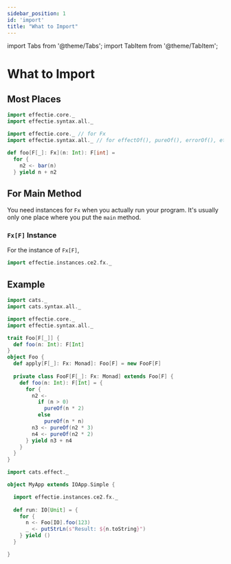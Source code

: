 ```yaml
---
sidebar_position: 1
id: 'import'
title: "What to Import"
---
```

import Tabs from '@theme/Tabs';
import TabItem from '@theme/TabItem';

# What to Import

## Most Places
```scala
import effectie.core._
import effectie.syntax.all._
```

```scala
import effectie.core._ // for Fx
import effectie.syntax.all._ // for effectOf(), pureOf(), errorOf(), etc.

def foo[F[_]: Fx](n: Int): F[int] =
  for {
    n2 <- bar(n)
  } yield n + n2
```

## For Main Method
You need instances for `Fx` when you actually run your program.
It's usually only one place where you put the `main` method.

### `Fx[F]` Instance

For the instance of `Fx[F]`,
```scala
import effectie.instances.ce2.fx._
```

## Example

```scala mdoc:reset-object
import cats._
import cats.syntax.all._

import effectie.core._
import effectie.syntax.all._

trait Foo[F[_]] {
  def foo(n: Int): F[Int]
}
object Foo {
  def apply[F[_]: Fx: Monad]: Foo[F] = new FooF[F]
  
  private class FooF[F[_]: Fx: Monad] extends Foo[F] {
    def foo(n: Int): F[Int] = {
      for {
        n2 <- 
          if (n > 0)
            pureOf(n * 2)
          else
            pureOf(n * n)
        n3 <- pureOf(n2 * 3)
        n4 <- pureOf(n2 * 2)
      } yield n3 + n4
    }
  }
}
```
```scala mdoc:compile-only
import cats.effect._

object MyApp extends IOApp.Simple {

  import effectie.instances.ce2.fx._
  
  def run: IO[Unit] = {
    for {
      n <- Foo[IO].foo(123)
      _ <- putStrLn(s"Result: ${n.toString}")
    } yield ()
  }

}
```
